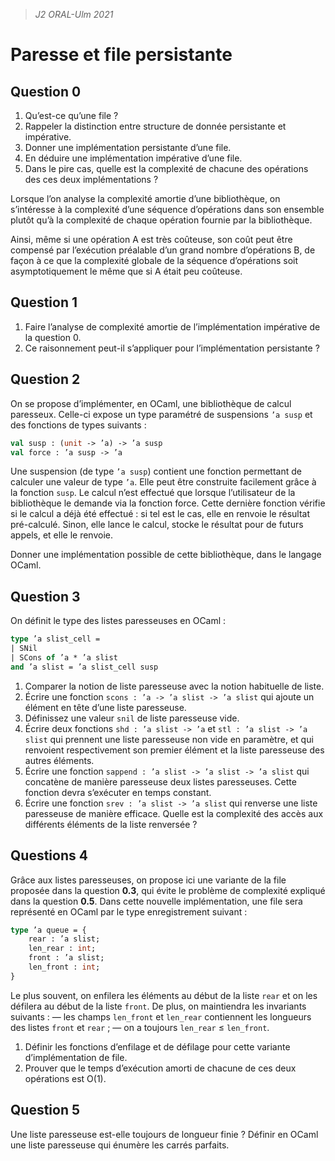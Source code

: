 > *J2 ORAL-Ulm 2021*
# Paresse et file persistante

## Question 0
1) Qu’est-ce qu’une file ?
2) Rappeler la distinction entre structure de donnée persistante et impérative.
3) Donner une implémentation persistante d’une file.
4) En déduire une implémentation impérative d’une file.
5) Dans le pire cas, quelle est la complexité de chacune des opérations des ces deux implémentations ?

Lorsque l’on analyse la complexité amortie d’une bibliothèque, on s’intéresse à la complexité d’une séquence d’opérations dans son ensemble plutôt qu’à la complexité de chaque opération fournie par la bibliothèque.

Ainsi, même si une opération A est très coûteuse, son coût peut être compensé par l’exécution préalable d’un grand nombre d’opérations B, de façon à ce que la complexité globale de la séquence d’opérations soit asymptotiquement le même que si A était peu coûteuse.
## Question 1
1) Faire l’analyse de complexité amortie de l’implémentation impérative de la question 0.
2) Ce raisonnement peut-il s’appliquer pour l’implémentation persistante ?

## Question 2
On se propose d’implémenter, en OCaml, une bibliothèque de calcul paresseux. Celle-ci expose un type paramétré de suspensions `’a susp` et des fonctions de types suivants :
```ocaml
val susp : (unit -> ’a) -> ’a susp
val force : ’a susp -> ’a
```
Une suspension (de type `’a susp`) contient une fonction permettant de calculer une valeur de type `’a`.
Elle peut être construite facilement grâce à la fonction `susp`. Le calcul n’est effectué que lorsque l’utilisateur de la bibliothèque le demande via la fonction force. Cette dernière fonction vérifie si le calcul a déjà été effectué : si tel est le cas, elle en renvoie le résultat pré-calculé. Sinon, elle lance le calcul, stocke le résultat pour de futurs appels, et elle le renvoie.

Donner une implémentation possible de cette bibliothèque, dans le langage OCaml.
## Question 3
On définit le type des listes paresseuses en OCaml :
```ocaml
type ’a slist_cell =
| SNil
| SCons of ’a * ’a slist
and ’a slist = ’a slist_cell susp
```

1) Comparer la notion de liste paresseuse avec la notion habituelle de liste.
2) Écrire une fonction `scons : ’a -> ’a slist -> ’a slist` qui ajoute un élément en tête d’une liste paresseuse.
3) Définissez une valeur `snil` de liste paresseuse vide.
3) Écrire deux fonctions `shd : ’a slist -> ’a` et `stl : ’a slist -> ’a slist` qui prennent une liste paresseuse non vide en paramètre, et qui renvoient respectivement son premier élément et la liste paresseuse des autres éléments.
4) Écrire une fonction `sappend : ’a slist -> ’a slist -> ’a slist` qui concatène de manière paresseuse deux listes paresseuses. Cette fonction devra s’exécuter en temps constant.
5) Écrire une fonction `srev : ’a slist -> ’a slist` qui renverse une liste paresseuse de manière efficace. Quelle est la complexité des accès aux différents éléments de la liste renversée ?
## Questions 4
Grâce aux listes paresseuses, on propose ici une variante de la file proposée dans la question **0.3**, qui évite le problème de complexité expliqué dans la question **0.5**. Dans cette nouvelle implémentation, une file sera représenté en OCaml par le type enregistrement suivant :
```ocaml
type ’a queue = {
	rear : ’a slist;
	len_rear : int;
	front : ’a slist;
	len_front : int;
}
```
Le plus souvent, on enfilera les éléments au début de la liste `rear` et on les défilera au début de la liste `front`. De plus, on maintiendra les invariants suivants :
— les champs `len_front` et `len_rear` contiennent les longueurs des listes `front` et `rear` ;
— on a toujours `len_rear` $\le$ `len_front`.

1) Définir les fonctions d’enfilage et de défilage pour cette variante d’implémentation de file.
2) Prouver que le temps d’exécution amorti de chacune de ces deux opérations est O(1).

## Question 5
Une liste paresseuse est-elle toujours de longueur finie ? Définir en OCaml une liste paresseuse qui énumère les carrés parfaits.
<!--stackedit_data:
eyJoaXN0b3J5IjpbLTEwNDA4NzY1MzAsLTEwNDIwNTUzMTAsLT
cxNTU3NTgyMCwtMTQ0Mjc3NjQxNiwtMTEzMDE2MzQ1NCwxMjE0
OTU3MzZdfQ==
-->